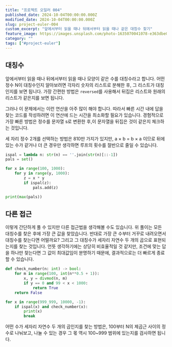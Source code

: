 ```yaml
---
title: "프로젝트 오일러 004"
published_date: 2024-10-04T00:00:00.000Z
modified_date: 2024-10-04T00:00:00.000Z
slug: project-euler-004
custom_excerpt: "앞에서부터 읽을 때나 뒤에서부터 읽을 때나 같은 대칭수 찾기"
feature_image: https://images.unsplash.com/photo-1635070041078-e363dbe005cb?crop=entropy&cs=tinysrgb&fit=max&fm=jpg&q=80&w=2000
category: ""
tags: ["#project-euler"]
---
```

## 대칭수

앞에서부터 읽을 때나 뒤에서부터 읽을 때나 모양이 같은 수를 대칭수라고 합니다. 어떤 정수 N이 대칭수인지 알아보려면 각자리 숫자의 리스트로 분해한 후, 그 리스트가 대칭인지를 보면 됩니다. 가장 간편한 방법은 `reversed`를 사용해서 뒤집은 리스트와 원래의 리스트가 같은지를 보면 됩니다. 

그러나 이 문제에서는 이런 연산을 아주 많이 해야 합니다. 따라서 빠른 시간 내에 답을 찾는 코드를 작성하려면 이 연산에 드는 시간을 최소화할 필요가 있습니다. 경험적으로 가장 빠른 방법은 정수를 문자열 s로 변환한 후,이 문자열을 뒤집은 것이 같은지 체크하는 것입니다. 

세 자리 정수 2개를 선택하는 방법은 810만 가지가 있지만, a × b = b × a 이므로 뒤에 있는 수가 같거나 더 큰 경우만 생각하면 루프의 횟수를 절반으로 줄일 수 있습니다.

```python
ispal = lambda n: str(n) == ''.join(str(n)[::-1])
pals = set()

for x in range(100, 1000):
	for y in range(y, 1000):
		z = x * y
		if ispal(z):
			pals.add(z)

print(max(pals))
```

## 다른 접근 

이렇게 간단하게 풀 수 있지만 다른 접근법을 생각해볼 수도 있습니다. 위 풀이는 모든 대칭수를 찾은 후에 가장 큰 값을 찾았습니다. 반대로 가장 큰 수부터 거꾸로 내려오면서 대칭수를 찾는다면 어떨까요? 그리고 그 대칭수가 세자리 자연수 두 개의 곱으로 표현되는지를 찾는 것입니다. 언뜻 생각하기에는 상당히 비효율적일 것 같지만, 조건에 맞는 답을 하나만 찾는다면 그 값이 최대값임이 분명하기 때문에, 결과적으로는 더 빠르게 종료할 수 있습니다. 


```python
def check_number(n: int) -> bool:
	for m in range(100, int(n**0.5 + 1)):
		x, y = divmod(n, m)
		if y == 0 and 99 < x < 1000:
			return True
	return False

for x in range(999_999, 10000, -1):
	if ispal(x) and check_number(x):
		print(x)
		break
```

어떤 수가 세자리 자연수 두 개의 곱인지를 찾는 방법은, 100부터 N의 제곱근 사이의 정수로 나눠보고, 나눌 수 있는 경우 그 몫 역시 100~999 범위에 있는지를 검사하면 됩니다. 
